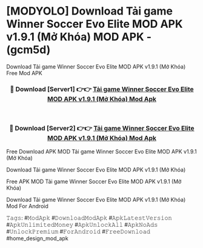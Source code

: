 # [MODYOLO] Download Tải game Winner Soccer Evo Elite MOD APK v1.9.1 (Mở Khóa) MOD APK - (gcm5d)
Download Tải game Winner Soccer Evo Elite MOD APK v1.9.1 (Mở Khóa) Free Mod APK

<div align="center">
<h3>🔴 Download [Server1] 👉👉 <a href="https://apk-comot.site?title=Tải_game_Winner_Soccer_Evo_Elite_MOD_APK_v1.9.1_(Mở_Khóa)">Tải game Winner Soccer Evo Elite MOD APK v1.9.1 (Mở Khóa) Mod Apk</a></h3><br>

<h3>🔴 Download [Server2] 👉👉 <a href="https://apk-comot.site?title=Tải_game_Winner_Soccer_Evo_Elite_MOD_APK_v1.9.1_(Mở_Khóa)">Tải game Winner Soccer Evo Elite MOD APK v1.9.1 (Mở Khóa) Mod Apk</a></h3>
</div>


Free Download APK MOD Tải game Winner Soccer Evo Elite MOD APK v1.9.1 (Mở Khóa)

Download Tải game Winner Soccer Evo Elite MOD APK v1.9.1 (Mở Khóa) 

Free APK MOD Tải game Winner Soccer Evo Elite MOD APK v1.9.1 (Mở Khóa) 

Download Tải game Winner Soccer Evo Elite MOD APK v1.9.1 (Mở Khóa) Mod For Android

𝚃𝚊𝚐𝚜: #𝙼𝚘𝚍𝙰𝚙𝚔 #𝙳𝚘𝚠𝚗𝚕𝚘𝚊𝚍𝙼𝚘𝚍𝙰𝚙𝚔 #𝙰𝚙𝚔𝙻𝚊𝚝𝚎𝚜𝚝𝚅𝚎𝚛𝚜𝚒𝚘𝚗 #𝙰𝚙𝚔𝚄𝚗𝚕𝚒𝚖𝚒𝚝𝚎𝚍𝙼𝚘𝚗𝚎𝚢 #𝙰𝚙𝚔𝚄𝚗𝚕𝚘𝚌𝚔𝙰𝚕𝚕 #𝙰𝚙𝚔𝙽𝚘𝙰𝚍𝚜 #𝚄𝚗𝚕𝚘𝚌𝚔𝙿𝚛𝚎𝚖𝚒𝚞𝚖 #𝙵𝚘𝚛𝙰𝚗𝚍𝚛𝚘𝚒𝚍 #𝙵𝚛𝚎𝚎𝙳𝚘𝚠𝚗𝚕𝚘𝚊𝚍 #home_design_mod_apk
